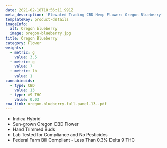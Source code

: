 ```yaml
---
date: 2021-02-18T18:56:11.991Z
meta_description: 'Elevated Trading CBD Hemp Flower: Oregon Blueberry'
templateKey: product-details
imageInfo:
  alt: Oregon blueberry
  image: oregon-blueberry.jpg
title: Oregon Blueberry
category: Flower
weights:
  - metric: g
    value: 3.5
  - metric: g
    value: 7
  - metric: lb
    value: 1
cannabinoids:
  - type: CBD
    value: 13
  - type: ∆9 THC
    value: 0.03
coa_link: oregon-blueberry-full-panel-13-.pdf
---
```


- Indica Hybrid
- Sun-grown Oregon CBD Flower
- Hand Trimmed Buds
- Lab Tested for Compliance and No Pesticides
- Federal Farm Bill Compliant - Less Than 0.3% Delta 9 THC

